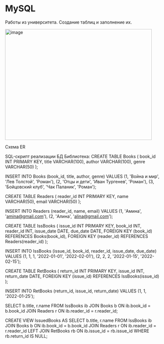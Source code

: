# MySQL
Работы из университета. Создание таблиц и заполнение их.


<img width="479" height="361" alt="image" class="center" src="https://github.com/user-attachments/assets/403f1cfc-105f-4f07-bed5-e8c2e722c888" />

Схема ER


SQL-скрипт реализации БД  Библиотека:
CREATE TABLE Books (
book_id INT PRIMARY KEY,
title VARCHAR(100),
author VARCHAR(100),
genre VARCHAR(50)
);

INSERT INTO Books (book_id, title, author, genre) VALUES
(1, 'Война и мир', 'Лев Толстой', 'Роман'),
(2, 'Отцы и дети', 'Иван Тургенев', 'Роман'),
(3, 'Бойцовский клуб', 'Чак Паланик', 'Роман');


CREATE TABLE Readers (
reader_id INT PRIMARY KEY,
name VARCHAR(50),
email VARCHAR(50)
);


INSERT INTO Readers (reader_id, name, email) VALUES
(1, 'Амина', 'amina@gmail.com'),
(2, 'Алина', 'alina@gmail.com');


CREATE TABLE IssBooks (
issue_id INT PRIMARY KEY,
book_id INT,
reader_id INT,
issue_date DATE,
due_date DATE,
FOREIGN KEY (book_id) REFERENCES Books(book_id),
FOREIGN KEY (reader_id) REFERENCES Readers(reader_id)
);


INSERT INTO IssBooks (issue_id, book_id, reader_id, issue_date, due_date) VALUES
(1, 1, 1, '2022-01-01', '2022-02-01'),
(2, 2, 2, '2022-01-15', '2022-02-15');


CREATE TABLE RetBooks (
return_id INT PRIMARY KEY,
issue_id INT,
return_date DATE,
FOREIGN KEY (issue_id) REFERENCES IssBooks(issue_id)
);


INSERT INTO RetBooks (return_id, issue_id, return_date) VALUES
(1, 1, '2022-01-25');

SELECT b.title, r.name
FROM IssBooks ib
JOIN Books b ON ib.book_id = b.book_id
JOIN Readers r ON ib.reader_id = r.reader_id;


CREATE VIEW IssuedBooks AS
SELECT b.title, r.name
FROM IssBooks ib
JOIN Books b ON ib.book_id = b.book_id
JOIN Readers r ON ib.reader_id = r.reader_id
LEFT JOIN RetBooks rb ON ib.issue_id = rb.issue_id
WHERE rb.return_id IS NULL;

